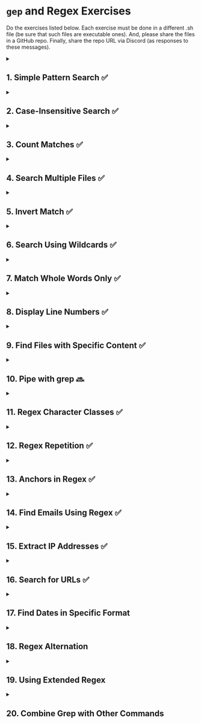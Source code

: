 # ```gep``` and Regex Exercises

Do the exercises listed below. Each exercise must be done in a different .sh file (be sure that such files are executable ones). And, please share the files in a GitHub repo. Finally, share the repo URL via Discord (as responses to these messages).
<details>
 <summary><h2>1. Simple Pattern Search ✅</h2></summary>
Write a script using grep to find all lines containing the word "Linux" in a text file.
</details>
<details>
 <summary><h2>2. Case-Insensitive Search ✅</h2></summary>
Create a script using grep to find occurrences of "bash," ignoring case.
</details>
<details>
 <summary><h2>3. Count Matches ✅</h2></summary>
Use grep to count how many times the word "error" appears in a log file.
</details>
<details>
 <summary><h2>4. Search Multiple Files ✅</h2></summary>
Write a script using grep to search for the word "warning" across multiple .log files in a directory.
</details>
<details>
 <summary><h2>5. Invert Match ✅</h2></summary>
Use grep to display all lines that do not contain the word "success" in a log file.
</details>
<details>
 <summary><h2>6. Search Using Wildcards ✅</h2></summary>
Create a script that finds all words starting with "auto" (like automate, automatic, automobile) in a given file.
</details>
<details>
 <summary><h2>7. Match Whole Words Only ✅</h2></summary>
Write a script that finds all lines containing exactly the word "root" (excluding words like "uprooted" or "roots").
</details>
<details>
 <summary><h2>8. Display Line Numbers ✅</h2></summary>
Use grep to print matching lines along with their line numbers.
</details>
<details>
 <summary><h2>9. Find Files with Specific Content ✅</h2></summary>
Write a script using grep to list all filenames containing the word "script" in their content.
</details>
<details>
 <summary><h2>10. Pipe with grep 🔜</h2></summary>
Write a script that lists running processes (ps aux) and uses grep to display only processes owned by a specific user.
</details>
<details>
 <summary><h2>11. Regex Character Classes ✅</h2></summary>
Use grep to display all lines containing any number (digit) from a file.
</details>
<details>
 <summary><h2>12. Regex Repetition ✅</h2></summary>
Write a script to find all lines containing at least two consecutive spaces.
</details>
<details>
 <summary><h2>13. Anchors in Regex ✅</h2></summary>
Use grep to find all lines starting with "ERROR".
</details>
<details>
 <summary><h2>14. Find Emails Using Regex ✅</h2></summary>
Write a script using grep to extract all email addresses from a given file.
</details>
<details>
 <summary><h2>15. Extract IP Addresses ✅</h2></summary>
Create a script to extract all valid IPv4 addresses from a log file using grep and regex.
</details>
<details>
 <summary><h2>16. Search for URLs ✅</h2></summary>
Write a script that uses grep to extract URLs (e.g., http or https) from a document.
</details>
<details>
 <summary><h2>17. Find Dates in Specific Format</h2></summary>
Use grep to extract all dates matching the format YYYY-MM-DD from a file.
</details>
<details>
 <summary><h2>18. Regex Alternation</h2></summary>
Write a script that finds lines containing either "failed" or "denied" using regex alternation.
</details>
<details>
 <summary><h2>19. Using Extended Regex</h2></summary>
Write a script using grep -E to find all lines containing words that have three or more consecutive vowels.
</details>
<details>
 <summary><h2>20. Combine Grep with Other Commands</h2></summary>
Create a script that lists the 5 most recent logins (last) and filters entries using grep to display only logins from a particular user or IP address.
</details>